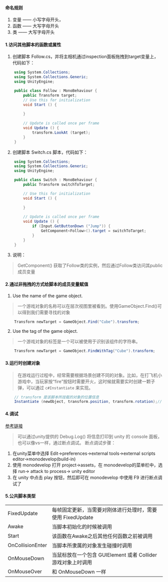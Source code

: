
#### 命名规则
1. 变量 —— 小写字母开头，
2. 函数 —— 大写字母开头
3. 类  —— 大写字母开头

#### 1.访问其他脚本的函数或属性
1. 创建脚本 Follow.cs，并将主相机通过inspection面板拖拽到target变量上， 代码如下：
```c#
    using System.Collections;
    using System.Collections.Generic;
    using UnityEngine;

    public class Follow : MonoBehaviour {
        public Transform target;
        // Use this for initialization
        void Start () {
            
        }
        
        // Update is called once per frame
        void Update () {
            transform.LookAt (target);
        }
    }

```
2. 创建脚本 Switch.cs 脚本，代码如下：
```c#
    using System.Collections;
    using System.Collections.Generic;
    using UnityEngine;

    public class Switch : MonoBehaviour {
        public Transform switchToTarget;

        // Use this for initialization
        void Start () {
            
        }
        
        // Update is called once per frame
        void Update () {
            if (Input.GetButtonDown ("Jump")) {
                GetComponent<Follow>().target = switchToTarget;
            }
        }
    }
```

3. 说明：
>  GetComponent<Follow>() 获取了Follow类的实例，然后通过Follow类访问其public成员变量


#### 2.通过非拖拽的方式给脚本的成员变量赋值
1. Use the name of the game object.
> 一个游戏对象的名称可以在层次视图里被看到。使用GameObject.Find()可以得到我们需要寻找的对象
```c#
    Transform newTarget = GameObject.Find("Cube").transform;
```

2. Use the tag of the game object.
> 一个游戏对象的标签是一个可以被使用于识别该组件的字符串。
```c#
    Transform newTarget = GameObject.FindWithTag("Cube").transform;
```


#### 3.运行时创建对象
> 在游戏运行过程中，经常需要根据场景创建不同的对象。比如，在打飞机小游戏中，当玩家按“fire”按钮时需要开火，这时候就需要实时创建一颗子弹，可以通过 ```c#Instantiate``` 来实现。
```c#
    // transform 是该脚本所挂载的对象的位置信息
    Instantiate (newObject, transform.position, transform.rotation);// 参数：需要创建的对象，创建的位置，旋转角度
```

#### 4.调试
[参考链接](http://liweizhaolili.blog.163.com/blog/static/162307442013214485190/)
> 可以通过unity提供的 Debug.Log() 将信息打印到 unity 的 console 面板，也可以像vs一样，通过断点调试。
> 断点调试步骤：
1. 在unity菜单中选择 Edit->preferences->external tools->external scripts editor->monodevelop(build-in)
2. 使用 monodevelop 打开 project->assets，在 monodevelop的菜单栏中，选择 run-> attack to process-> unity editor
3. 在 unity 中点击 play 按钮，然后即可在 monodevelop 中使用 F9 进行断点调试了


#### 5.公共脚本类型
|||
|:---|:---|
|FixedUpdate |每帧固定更新，当需要对刚体进行处理时，需要使用 FixedUpdate |
|Awake|当脚本初始化的时候被调用|
|Start|该函数在Awake之后其他任何函数之前被调用|
|OnCollisionEnter|当脚本所隶属的对象发生碰撞时调用|
|OnMouseDown|当鼠标放在一个包含 GUIElement 或者 Collider 游戏对象上时调用|
|OnMouseOver|和 OnMouseDown 一样|


